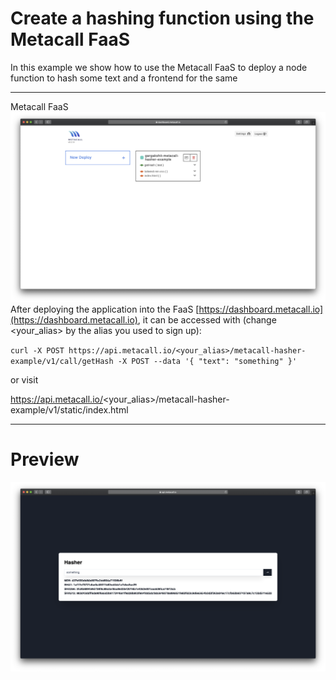 # Create a hashing function using the Metacall FaaS

In this example we show how to use the Metacall FaaS to deploy a node function to hash some text and a frontend for the same

---

Metacall FaaS
![dashboard](./resources/dashboard.png)
After deploying the application into the FaaS [https://dashboard.metacall.io](https://dashboard.metacall.io), it can be accessed with (change <your_alias> by the alias you used to sign up):

`curl -X POST https://api.metacall.io/<your_alias>/metacall-hasher-example/v1/call/getHash -X POST --data '{ "text": "something" }'`

or visit

https://api.metacall.io/<your_alias>/metacall-hasher-example/v1/static/index.html

---

# Preview

![preview](./resources/preview.png)
